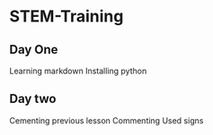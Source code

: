 # STEM-Training
## Day One
Learning markdown
Installing python
## Day two
Cementing previous lesson
Commenting
Used signs

